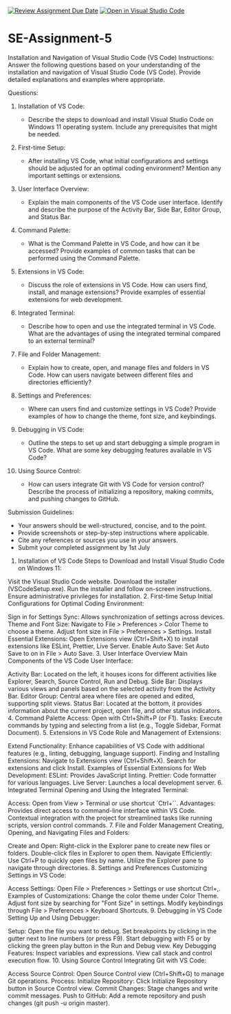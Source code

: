 [![Review Assignment Due Date](https://classroom.github.com/assets/deadline-readme-button-22041afd0340ce965d47ae6ef1cefeee28c7c493a6346c4f15d667ab976d596c.svg)](https://classroom.github.com/a/XoLGRbHq)
[![Open in Visual Studio Code](https://classroom.github.com/assets/open-in-vscode-2e0aaae1b6195c2367325f4f02e2d04e9abb55f0b24a779b69b11b9e10269abc.svg)](https://classroom.github.com/online_ide?assignment_repo_id=15294340&assignment_repo_type=AssignmentRepo)
# SE-Assignment-5
Installation and Navigation of Visual Studio Code (VS Code)
 Instructions:
Answer the following questions based on your understanding of the installation and navigation of Visual Studio Code (VS Code). Provide detailed explanations and examples where appropriate.

 Questions:

1. Installation of VS Code:
   - Describe the steps to download and install Visual Studio Code on Windows 11 operating system. Include any prerequisites that might be needed.

2. First-time Setup:
   - After installing VS Code, what initial configurations and settings should be adjusted for an optimal coding environment? Mention any important settings or extensions.

3. User Interface Overview:
   - Explain the main components of the VS Code user interface. Identify and describe the purpose of the Activity Bar, Side Bar, Editor Group, and Status Bar.

4. Command Palette:
   - What is the Command Palette in VS Code, and how can it be accessed? Provide examples of common tasks that can be performed using the Command Palette.

5. Extensions in VS Code:
   - Discuss the role of extensions in VS Code. How can users find, install, and manage extensions? Provide examples of essential extensions for web development.

6. Integrated Terminal:
   - Describe how to open and use the integrated terminal in VS Code. What are the advantages of using the integrated terminal compared to an external terminal?

7. File and Folder Management:
   - Explain how to create, open, and manage files and folders in VS Code. How can users navigate between different files and directories efficiently?

8. Settings and Preferences:
   - Where can users find and customize settings in VS Code? Provide examples of how to change the theme, font size, and keybindings.

9. Debugging in VS Code:
   - Outline the steps to set up and start debugging a simple program in VS Code. What are some key debugging features available in VS Code?

10. Using Source Control:
    - How can users integrate Git with VS Code for version control? Describe the process of initializing a repository, making commits, and pushing changes to GitHub.


 Submission Guidelines:
- Your answers should be well-structured, concise, and to the point.
- Provide screenshots or step-by-step instructions where applicable.
- Cite any references or sources you use in your answers.
- Submit your completed assignment by 1st July 




1. Installation of VS Code
Steps to Download and Install Visual Studio Code on Windows 11:

Visit the Visual Studio Code website.
Download the installer (VSCodeSetup.exe).
Run the installer and follow on-screen instructions.
Ensure administrative privileges for installation.
2. First-time Setup
Initial Configurations for Optimal Coding Environment:

Sign in for Settings Sync: Allows synchronization of settings across devices.
Theme and Font Size:
Navigate to File > Preferences > Color Theme to choose a theme.
Adjust font size in File > Preferences > Settings.
Install Essential Extensions:
Open Extensions view (Ctrl+Shift+X) to install extensions like ESLint, Prettier, Live Server.
Enable Auto Save: Set Auto Save to on in File > Auto Save.
3. User Interface Overview
Main Components of the VS Code User Interface:

Activity Bar: Located on the left, it houses icons for different activities like Explorer, Search, Source Control, Run and Debug.
Side Bar: Displays various views and panels based on the selected activity from the Activity Bar.
Editor Group: Central area where files are opened and edited, supporting split views.
Status Bar: Located at the bottom, it provides information about the current project, open file, and other status indicators.
4. Command Palette
Access: Open with Ctrl+Shift+P (or F1).
Tasks: Execute commands by typing and selecting from a list (e.g., Toggle Sidebar, Format Document).
5. Extensions in VS Code
Role and Management of Extensions:

Extend Functionality: Enhance capabilities of VS Code with additional features (e.g., linting, debugging, language support).
Finding and Installing Extensions:
Navigate to Extensions view (Ctrl+Shift+X).
Search for extensions and click Install.
Examples of Essential Extensions for Web Development:
ESLint: Provides JavaScript linting.
Prettier: Code formatter for various languages.
Live Server: Launches a local development server.
6. Integrated Terminal
Opening and Using the Integrated Terminal:

Access: Open from View > Terminal or use shortcut `Ctrl+``.
Advantages:
Provides direct access to command-line interface within VS Code.
Contextual integration with the project for streamlined tasks like running scripts, version control commands.
7. File and Folder Management
Creating, Opening, and Navigating Files and Folders:

Create and Open:
Right-click in the Explorer pane to create new files or folders.
Double-click files in Explorer to open them.
Navigate Efficiently:
Use Ctrl+P to quickly open files by name.
Utilize the Explorer pane to navigate through directories.
8. Settings and Preferences
Customizing Settings in VS Code:

Access Settings:
Open File > Preferences > Settings or use shortcut Ctrl+,.
Examples of Customizations:
Change the color theme under Color Theme.
Adjust font size by searching for "Font Size" in settings.
Modify keybindings through File > Preferences > Keyboard Shortcuts.
9. Debugging in VS Code
Setting Up and Using Debugger:

Setup:
Open the file you want to debug.
Set breakpoints by clicking in the gutter next to line numbers (or press F9).
Start debugging with F5 or by clicking the green play button in the Run and Debug view.
Key Debugging Features:
Inspect variables and expressions.
View call stack and control execution flow.
10. Using Source Control
Integrating Git with VS Code:

Access Source Control:
Open Source Control view (Ctrl+Shift+G) to manage Git operations.
Process:
Initialize Repository: Click Initialize Repository button in Source Control view.
Commit Changes: Stage changes and write commit messages.
Push to GitHub: Add a remote repository and push changes (git push -u origin master).